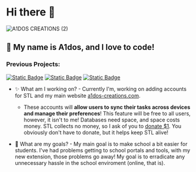 # Hi there 👋

![A1DOS CREATIONS (2)](https://github.com/user-attachments/assets/2d49ed72-2486-419e-a58d-3403c3e17a53)

## 💫 My name is A1dos, and I love to code!

### Previous Projects:
<a href="https://github.com/A1dos-Creations/STL"><img alt="Static Badge" src="https://img.shields.io/badge/STL%20-%20blue?style=for-the-badge&label=Repository"></a>
<a href="https://github.com/A1dos-Creations/login-api-website"><img alt="Static Badge" src="https://img.shields.io/badge/STL%20Auth%20-%20orange?style=for-the-badge&label=Authentication%20Website"></a>
<a href="https://paypal.me/a1dos?country.x=US&locale.x=en_US"><img alt="Static Badge" src="https://img.shields.io/badge/%F0%9F%92%96%20Donating!%20-%20green?style=for-the-badge&label=Consider"></a>


- ✨ What am I working on? - Currently I'm, working on adding accounts for STL and my main website [a1dos-creations.com](https://a1dos-creations.com/).
    - These accounts will **allow users to sync their tasks across devices and manage their preferences**! This feature will be free to all users, however, it isn't to me! Databases need space, and space costs money. STL collects no money, so I ask of you to [donate $1](https://paypal.me/a1dos?country.x=US&locale.x=en_US). You obviously don't have to donate, but it helps keep STL alive!


- 🚀 What are my goals? - My main goal is to make school a bit easier for students. I've had problems getting to school portals and tools, with my new extension, those problems go away! My goal is to erradicate any unnecessary hassle in the school enviroment (online, that is).
